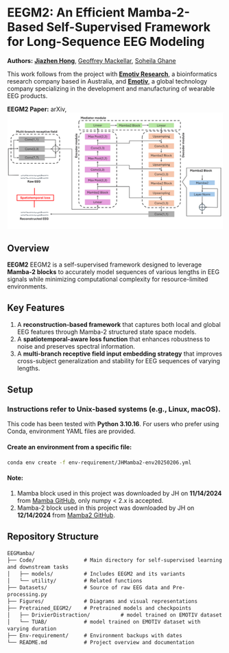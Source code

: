 # EEGM2: An Efficient Mamba-2-Based Self-Supervised Framework for Long-Sequence EEG Modeling

**Authors:** 
[**Jiazhen Hong**](www.linkedin.com/in/jiazhen-hong66),
[Geoffrey Mackellar](https://www.linkedin.com/in/geoffmackellar/?originalSubdomain=au), 
[Soheila Ghane](https://www.linkedin.com/in/soheila-ghane/?originalSubdomain=au)

This work follows from the project with [**Emotiv Research**](https://www.emotiv.com/pages/enterprise), a bioinformatics research company based in Australia, and [**Emotiv**](https://www.emotiv.com/), a global technology company specializing in the development and manufacturing of wearable EEG products.

**EEGM2 Paper:** <a href="https://arxiv.org/abs/2502.17873" style="text-decoration: none;">arXiv</a>, 
![EEGM2 Overview](./Figures/Figure1-arxiv.png)

## Overview
**EEGM2** EEGM2 is a self-supervised framework designed to leverage **Mamba-2 blocks** to accurately model sequences of various lengths in EEG signals while minimizing computational complexity for resource-limited environments.

## Key Features  
1. A **reconstruction-based framework** that captures both local and global EEG features through Mamba-2 structured state space models.  
2. A **spatiotemporal-aware loss function** that enhances robustness to noise and preserves spectral information.  
3. A **multi-branch receptive field input embedding strategy** that improves cross-subject generalization and stability for EEG sequences of varying lengths.  
 


## **Setup**  
### Instructions refer to Unix-based systems (e.g., Linux, macOS).  

This code has been tested with **Python 3.10.16**. For users who prefer using Conda, environment YAML files are provided.

#### **Create an environment from a specific file:**  
```bash
conda env create -f env-requirement/JHMamba2-env20250206.yml
```

#### Note:
1. Mamba block used in this project was downloaded by JH on **11/14/2024** from [Mamba GitHub](https://github.com/state-spaces/mamba), only numpy < 2.x is accepted.  
2. Mamba-2 block used in this project was downloaded by JH on **12/14/2024** from [Mamba2 GitHub](https://github.com/state-spaces/mamba/blob/main/mamba_ssm/modules/mamba2.py).


## Repository Structure  
```plaintext
EEGMamba/
├── Code/                # Main directory for self-supervised learning and downstream tasks
│   ├── models/          # Includes EEGM2 and its variants
│   └── utility/         # Related functions        
├── Datasets/            # Source of raw EEG data and Pre-processing.py
├── Figures/             # Diagrams and visual representations
├── Pretrained_EEGM2/    # Pretrained models and checkpoints
│   ├── DrivierDistraction/          # model trained on EMOTIV dataset
│   └── TUAB/            # model trained on EMOTIV dataset with varying duration
├── Env-requirement/     # Environment backups with dates
└── README.md            # Project overview and documentation
```

